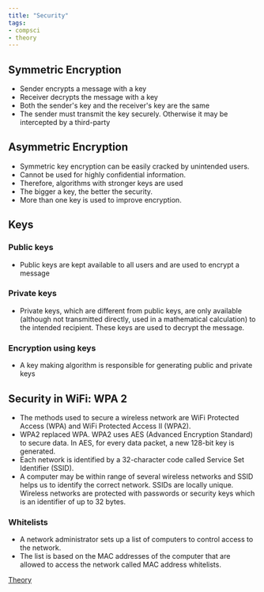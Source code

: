 ```yaml
---
title: "Security"
tags:
- compsci
- theory
---
```


## Symmetric Encryption

- Sender encrypts a message with a key
- Receiver decrypts the message with a key
- Both the sender's key and the receiver's key are the same
- The sender must transmit the key securely. Otherwise it may be intercepted by a third-party

## Asymmetric Encryption

- Symmetric key encryption can be easily cracked by unintended users.
- Cannot be used for highly confidential information.
- Therefore, algorithms with stronger keys are used
- The bigger a key, the better the security.
- More than one key is used to improve encryption.

## Keys

### Public keys

- Public keys are kept available to all users and are used to encrypt a message

### Private keys

- Private keys, which are different from public keys, are only available (although not transmitted directly, used in a mathematical calculation) to the intended recipient. These keys are used to decrypt the message.

### Encryption using keys

- A key making algorithm is responsible for generating public and private keys

## Security in WiFi: WPA 2

- The methods used to secure a wireless network are WiFi Protected Access (WPA) and WiFi Protected Access II (WPA2).
- WPA2 replaced WPA. WPA2 uses AES (Advanced Encryption Standard) to secure data. In AES, for every data packet, a new 128-bit key is generated.
- Each network is identified by a 32-character code called Service Set Identifier (SSID).
- A computer may be within range of several wireless networks and SSID helps us to identify the correct network. SSIDs are locally unique. Wireless networks are protected with passwords or security keys which is an identifier of up to 32 bytes.

### Whitelists

- A network administrator sets up a list of computers to control access to the network.
- The list is based on the MAC addresses of the computer that are allowed to access the network called MAC address whitelists.



[Theory](sixth/CompSci/Theory/Theory)